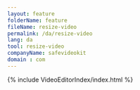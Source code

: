 ```yaml
---
layout: feature
folderName: feature
fileName: resize-video
permalink: /da/resize-video
lang: da
tool: resize-video
companyName: safevideokit
domain : com
---
```


{% include VideoEditorIndex/index.html %}

   